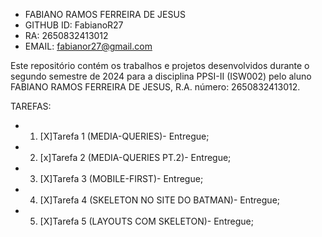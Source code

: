 
- FABIANO RAMOS FERREIRA DE JESUS
- GITHUB ID: FabianoR27
- RA: 2650832413012
- EMAIL: fabianor27@gmail.com


Este repositório contém os trabalhos e projetos desenvolvidos durante o segundo semestre de 2024
para a disciplina PPSI-II (ISW002) pelo aluno FABIANO RAMOS FERREIRA DE JESUS, R.A. número: 2650832413012.


TAREFAS:
- 1. [X]Tarefa 1 (MEDIA-QUERIES)- Entregue;
- 2. [x]Tarefa 2 (MEDIA-QUERIES PT.2)- Entregue;
- 3. [X]Tarefa 3 (MOBILE-FIRST)- Entregue;
- 4. [X]Tarefa 4 (SKELETON NO SITE DO BATMAN)- Entregue;
- 5. [X]Tarefa 5 (LAYOUTS COM SKELETON)- Entregue;
